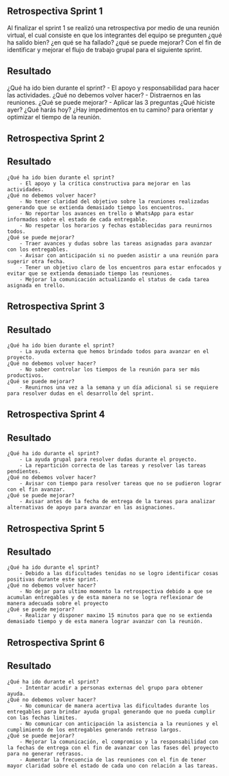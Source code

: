 ## Retrospectiva Sprint 1
Al finalizar el sprint 1 se realizó una retrospectiva por medio de una reunión virtual, el cual consiste en que los integrantes 
del equipo se pregunten ¿qué ha salido bien? ¿en qué se ha fallado? ¿qué se puede mejorar? Con el fin de identificar y mejorar el 
flujo de trabajo grupal para el siguiente sprint.
## Resultado
¿Qué ha ido bien durante el sprint?
    - El apoyo y responsabilidad para hacer las actividades.
¿Qué no debemos volver hacer?
    - Distraernos en las reuniones.
¿Qué se puede mejorar?
    - Aplicar las 3 preguntas ¿Qué hiciste ayer? ¿Qué harás hoy? ¿Hay impedimentos en tu camino? para orientar y optimizar 
    el tiempo de la reunión.

## Retrospectiva Sprint 2
## Resultado
    ¿Qué ha ido bien durante el sprint?
        - El apoyo y la crítica constructiva para mejorar en las actividades.
    ¿Qué no debemos volver hacer?
        - No tener claridad del objetivo sobre la reuniones realizadas generando que se extienda demasiado tiempo los encuentros.
        - No reportar los avances en trello o WhatsApp para estar informados sobre el estado de cada entregable.
        - No respetar los horarios y fechas establecidas para reunirnos todos.
    ¿Qué se puede mejorar?
        - Traer avances y dudas sobre las tareas asignadas para avanzar con los entregables.
        - Avisar con anticipación si no pueden asistir a una reunión para sugerir otra fecha.
        - Tener un objetivo claro de los encuentros para estar enfocados y evitar que se extienda demasiado tiempo las reuniones.
        - Mejorar la comunicación actualizando el status de cada tarea asignada en trello.

## Retrospectiva Sprint 3
## Resultado
    ¿Qué ha ido bien durante el sprint?
        - La ayuda externa que hemos brindado todos para avanzar en el proyecto.
    ¿Qué no debemos volver hacer?
        - No saber controlar los tiempos de la reunión para ser más productivos.
    ¿Qué se puede mejorar?
        - Reunirnos una vez a la semana y un día adicional si se requiere para resolver dudas en el desarrollo del sprint.

## Retrospectiva Sprint 4
## Resultado
    ¿Qué ha ido durante el sprint?
        - La ayuda grupal para resolver dudas durante el proyecto.
        - La repartición correcta de las tareas y resolver las tareas pendientes.
    ¿Qué no debemos volver hacer?
        - Avisar con tiempo para resolver tareas que no se pudieron lograr con el fin avanzar.
    ¿Qué se puede mejorar?
        - Avisar antes de la fecha de entrega de la tareas para analizar alternativas de apoyo para avanzar en las asignaciones.

## Retrospectiva Sprint 5
## Resultado
    ¿Qué ha ido durante el sprint?
        - Debido a las dificultades tenidas no se logro identificar cosas positivas durante este sprint.
    ¿Qué no debemos volver hacer?
        - No dejar para ultimo momento la retrospectiva debido a que se acumulan entregables y de esta manera no se logra reflexionar de manera adecuada sobre el proyecto
    ¿Qué se puede mejorar?
        - Realizar y disponer maximo 15 minutos para que no se extienda demasiado tiempo y de esta manera lograr avanzar con la reunión.

## Retrospectiva Sprint 6
## Resultado
    ¿Qué ha ido durante el sprint?
        - Intentar acudir a personas externas del grupo para obtener ayuda.
    ¿Qué no debemos volver hacer?
        - No comunicar de manera acertiva las dificultades durante los entregables para brindar ayuda grupal generando que no pueda cumplir con las fechas limites.
        - No comunicar con anticipación la asistencia a la reuniones y el cumplimiento de los entregables generando retraso largos.
    ¿Qué se puede mejorar?
        - Mejorar la comunicación, el compromiso y la responsabilidad con la fechas de entrega con el fin de avanzar con las fases del proyecto para no generar retrasos.
        - Aumentar la frecuencia de las reuniones con el fin de tener mayor claridad sobre el estado de cada uno con relación a las tareas.